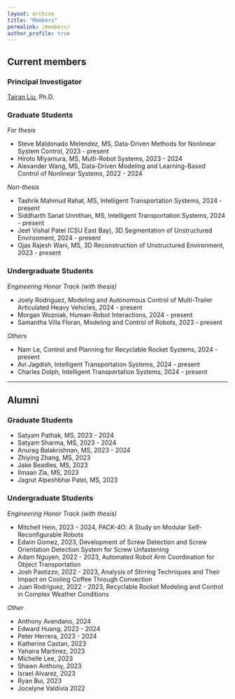 ```yaml
---
layout: archive
title: "Members"
permalink: /members/
author_profile: true
---
```

## Current members

### Principal Investigator

[Tairan Liu](https://liutairan.github.io), Ph.D.

### Graduate Students

*For thesis*

* Steve Maldonado Melendez, MS, Data-Driven Methods for Nonlinear System Control, 2023 - present
* Hiroto Miyamura, MS, Multi-Robot Systems, 2023 - 2024
* Alexander Wang, MS, Data-Driven Modeling and Learning-Based Control of Nonlinear Systems, 2022 - 2024

*Non-thesis*

* Tashrik Mahmud Rahat, MS, Intelligent Transportation Systems, 2024 - present
* Siddharth Sanat Unnithan, MS, Intelligent Transportation Systems, 2024 - present
* Jeet Vishal Patel (CSU East Bay), 3D Segmentation of Unstructured Environment, 2024 - present
* Ojas Rajesh Wani, MS, 3D Reconstruction of Unstructured Environment, 2023 - present

### Undergraduate Students

*Engineering Honor Track (with thesis)*

* Joely Rodriguez, Modeling and Autonomous Control of Multi-Trailer Articulated Heavy Vehicles, 2024 - present
* Morgan Wozniak, Human-Robot Interactions, 2024 - present
* Samantha Villa Floran, Modeling and Control of Robots, 2023 - present

*Others*

* Nam Le, Control and Planning for Recyclable Rocket Systems, 2024 - present
* Avi Jagdish, Intelligent Transportation Systems, 2024 - present
* Charles Dolph, Intelligent Transportation Systems, 2024 - present

---

## Alumni

### Graduate Students

* Satyam Pathak, MS, 2023 - 2024
* Satyam Sharma, MS, 2023 - 2024
* Anurag Balakrishnan, MS, 2023 - 2024
* Zhiying Zhang, MS, 2023
* Jake Beadles, MS, 2023
* Ilmaan Zia, MS, 2023
* Jagrut Alpeshbhai Patel, MS, 2023

### Undergraduate Students
*Engineering Honor Track (with thesis)*
* Mitchell Hein, 2023 - 2024, PACK-4O: A Study on Modular Self-Reconfigurable Robots
* Edwin Gomez, 2023, Development of Screw Detection and Screw Orientation Detection System for Screw Unfastening
* Adam Nguyen, 2022 - 2023, Automated Robot Arm Coordination for Object Transportation
* Josh Pastizzo, 2022 - 2023, Analysis of Stirring Techniques and Their Impact on Cooling Coffee Through Convection
* Juan Rodríguez, 2022 - 2023, Recyclable Rocket Modeling and Control in Complex Weather Conditions

*Other*
* Anthony Avendano, 2024
* Edward Huang, 2023 - 2024
* Peter Herrera, 2023 - 2024
* Katherine Castan, 2023
* Yahaira Martinez, 2023 
* Michelle Lee, 2023
* Shawn Anthony, 2023 
* Israel Alvarez, 2023
* Ryan Bui, 2023
* Jocelyne Valdivia 2022
